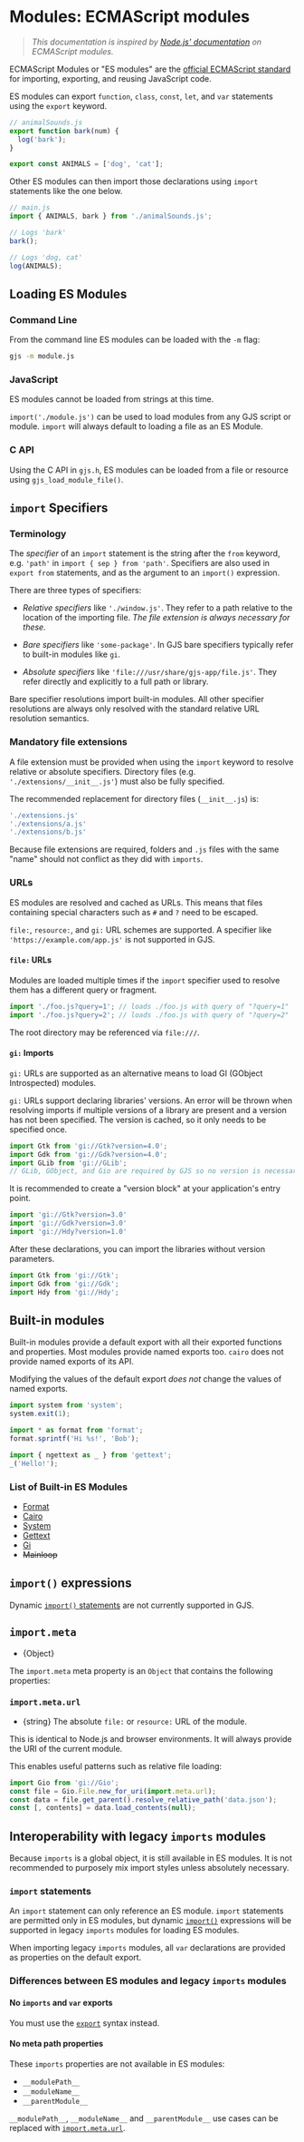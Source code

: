 # Modules: ECMAScript modules

> _This documentation is inspired by [Node.js' documentation](https://github.com/nodejs/node/blob/master/doc/api/esm.md)
> on ECMAScript modules._

ECMAScript Modules or "ES modules" are the [official ECMAScript
standard][] for importing, exporting, and reusing JavaScript code.

ES modules can export `function`, `class`, `const`, `let`, and `var`
statements using the `export` keyword.

```js
// animalSounds.js
export function bark(num) {
  log('bark');
}

export const ANIMALS = ['dog', 'cat'];
```

Other ES modules can then import those declarations using `import`
statements like the one below.

```js
// main.js
import { ANIMALS, bark } from './animalSounds.js';

// Logs 'bark'
bark();

// Logs 'dog, cat'
log(ANIMALS);
```

## Loading ES Modules

### Command Line

From the command line ES modules can be loaded with the `-m` flag:

```sh
gjs -m module.js
```

### JavaScript

ES modules cannot be loaded from strings at this time.

`import('./module.js')` can be used to load modules from any GJS script
or module.
`import` will always default to loading a file as an ES Module.

### C API

Using the C API in `gjs.h`, ES modules can be loaded from a file or
resource using `gjs_load_module_file()`. <!-- TODO -->

## `import` Specifiers

### Terminology

The _specifier_ of an `import` statement is the string after the `from`
keyword, e.g. `'path'` in `import { sep } from 'path'`.
Specifiers are also used in `export from` statements, and as the
argument to an `import()` expression.

There are three types of specifiers:

* _Relative specifiers_ like `'./window.js'`.
  They refer to a path relative to the location of the importing file.
  _The file extension is always necessary for these._

* _Bare specifiers_ like `'some-package'`.
  In GJS bare specifiers typically refer to built-in modules like `gi`.

* _Absolute specifiers_ like `'file:///usr/share/gjs-app/file.js'`.
  They refer directly and explicitly to a full path or library.

Bare specifier resolutions import built-in modules.
All other specifier resolutions are always only resolved with the
standard relative URL resolution semantics.

### Mandatory file extensions

A file extension must be provided when using the `import` keyword to
resolve relative or absolute specifiers.
Directory files (e.g. `'./extensions/__init__.js'`) must also be fully
specified.

The recommended replacement for directory files (`__init__.js`) is:

```js
'./extensions.js'
'./extensions/a.js'
'./extensions/b.js'
```

Because file extensions are required, folders and `.js` files with the
same "name" should not conflict as they did with `imports`.

### URLs

ES modules are resolved and cached as URLs.
This means that files containing special characters such as `#` and `?`
need to be escaped.

`file:`, `resource:`, and `gi:` URL schemes are supported.
A specifier like `'https://example.com/app.js'` is not supported in GJS.

#### `file:` URLs

Modules are loaded multiple times if the `import` specifier used to
resolve them has a different query or fragment.

```js
import './foo.js?query=1'; // loads ./foo.js with query of "?query=1"
import './foo.js?query=2'; // loads ./foo.js with query of "?query=2"
```

The root directory may be referenced via `file:///`.

#### `gi:` Imports

`gi:` URLs are supported as an alternative means to load GI (GObject
Introspected) modules.

`gi:` URLs support declaring libraries' versions.
An error will be thrown when resolving imports if multiple versions of a
library are present and a version has not been specified.
The version is cached, so it only needs to be specified once.

```js
import Gtk from 'gi://Gtk?version=4.0';
import Gdk from 'gi://Gdk?version=4.0';
import GLib from 'gi://GLib';
// GLib, GObject, and Gio are required by GJS so no version is necessary.
```

It is recommended to create a "version block" at your application's
entry point.

```js
import 'gi://Gtk?version=3.0'
import 'gi://Gdk?version=3.0'
import 'gi://Hdy?version=1.0'
```

After these declarations, you can import the libraries without version
parameters.

```js
import Gtk from 'gi://Gtk';
import Gdk from 'gi://Gdk';
import Hdy from 'gi://Hdy';
```

## Built-in modules

Built-in modules provide a default export with all their exported functions and properties. Most modules provide named exports too. `cairo` does not provide named exports of its API.

Modifying the values of the default export _does not_ change the values of named exports.

```js
import system from 'system';
system.exit(1);
```

```js
import * as format from 'format';
format.sprintf('Hi %s!', 'Bob');
```

```js
import { ngettext as _ } from 'gettext';
_('Hello!');
```

### List of Built-in ES Modules

* [Format](modules/Format.md)
* [Cairo](modules/Cairo.md)
* [System](modules/System.md)
* [Gettext](modules/Gettext.md)
* [Gi](modules/GObject_Introspection.md)
* ~~Mainloop~~ <!-- TODO (not in ESM yet) -->

## `import()` expressions

Dynamic [`import()` statements][] are not currently supported in GJS.

## `import.meta`

* {Object}

The `import.meta` meta property is an `Object` that contains the
following properties:

### `import.meta.url`

* {string} The absolute `file:` or `resource:` URL of the module.

This is identical to Node.js and browser environments.
It will always provide the URI of the current module.

This enables useful patterns such as relative file loading:

```js
import Gio from 'gi://Gio';
const file = Gio.File.new_for_uri(import.meta.url);
const data = file.get_parent().resolve_relative_path('data.json');
const [, contents] = data.load_contents(null);
```

## Interoperability with legacy `imports` modules

Because `imports` is a global object, it is still available in ES
modules.
It is not recommended to purposely mix import styles unless absolutely
necessary.

### `import` statements

An `import` statement can only reference an ES module.
`import` statements are permitted only in ES modules, but dynamic
[`import()`][] expressions will be supported in legacy `imports` modules
for loading ES modules.

When importing legacy `imports` modules, all `var` declarations are
provided as properties on the default export.

### Differences between ES modules and legacy `imports` modules

#### No `imports` and `var` exports

You must use the [`export`][] syntax instead.

#### No meta path properties

These `imports` properties are not available in ES modules:

 * `__modulePath__`
 * `__moduleName__`
 * `__parentModule__`

`__modulePath__`, `__moduleName__` and `__parentModule__` use cases can
be replaced with [`import.meta.url`][].

[`export`]: https://developer.mozilla.org/en-US/docs/Web/JavaScript/Reference/Statements/export
[`import()`]: #esm_import_expressions
[`import()` statements]: https://developer.mozilla.org/en-US/docs/Web/JavaScript/Reference/Statements/import#dynamic_imports
[`import.meta.url`]: #esm_import_meta_url
[`import`]: https://developer.mozilla.org/en-US/docs/Web/JavaScript/Reference/Statements/import
[`string`]: https://developer.mozilla.org/en-US/docs/Web/JavaScript/Reference/Global_Objects/String
[special scheme]: https://url.spec.whatwg.org/#special-scheme
[official ECMAScript standard]: https://tc39.github.io/ecma262/#sec-modules
